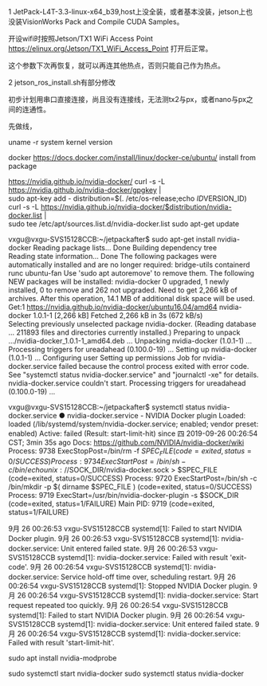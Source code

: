 1 JetPack-L4T-3.3-linux-x64_b39,host上没全装，或者基本没装，jetson上也没装VisionWorks Pack and Compile CUDA Samples。

开设wifi时按照Jetson/TX1 WiFi Access Point https://elinux.org/Jetson/TX1_WiFi_Access_Point 打开后正常。

这个参数下次再恢复，就可以再连其他热点，否则只能自己作为热点。

2 jetson_ros_install.sh有部分修改

初步计划用串口直接连接，尚且没有连接线，无法测tx2与px，或者nano与px之间的连通性。

先做线，


uname -r system kernel version

docker 
https://docs.docker.com/install/linux/docker-ce/ubuntu/   install from package 


https://nvidia.github.io/nvidia-docker/
curl -s -L https://nvidia.github.io/nvidia-docker/gpgkey | \
  sudo apt-key add -
distribution=$(. /etc/os-release;echo $ID$VERSION_ID)
curl -s -L https://nvidia.github.io/nvidia-docker/$distribution/nvidia-docker.list | \
  sudo tee /etc/apt/sources.list.d/nvidia-docker.list
sudo apt-get update


vxgu@vxgu-SVS15128CCB:~/jetpackafter$ sudo apt-get install nvidia-docker
Reading package lists... Done
Building dependency tree       
Reading state information... Done
The following packages were automatically installed and are no longer required:
  bridge-utils containerd runc ubuntu-fan
Use 'sudo apt autoremove' to remove them.
The following NEW packages will be installed:
  nvidia-docker
0 upgraded, 1 newly installed, 0 to remove and 262 not upgraded.
Need to get 2,266 kB of archives.
After this operation, 14.1 MB of additional disk space will be used.
Get:1 https://nvidia.github.io/nvidia-docker/ubuntu16.04/amd64  nvidia-docker 1.0.1-1 [2,266 kB]
Fetched 2,266 kB in 3s (672 kB/s)        
Selecting previously unselected package nvidia-docker.
(Reading database ... 211893 files and directories currently installed.)
Preparing to unpack .../nvidia-docker_1.0.1-1_amd64.deb ...
Unpacking nvidia-docker (1.0.1-1) ...
Processing triggers for ureadahead (0.100.0-19) ...
Setting up nvidia-docker (1.0.1-1) ...
Configuring user
Setting up permissions
Job for nvidia-docker.service failed because the control process exited with error code. See "systemctl status nvidia-docker.service" and "journalctl -xe" for details.
nvidia-docker.service couldn't start.
Processing triggers for ureadahead (0.100.0-19) ...





vxgu@vxgu-SVS15128CCB:~/jetpackafter$ systemctl status nvidia-docker.service
● nvidia-docker.service - NVIDIA Docker plugin
   Loaded: loaded (/lib/systemd/system/nvidia-docker.service; enabled; vendor preset: enabled)
   Active: failed (Result: start-limit-hit) since 四 2019-09-26 00:26:54 CST; 3min 35s ago
     Docs: https://github.com/NVIDIA/nvidia-docker/wiki
  Process: 9738 ExecStopPost=/bin/rm -f $SPEC_FILE (code=exited, status=0/SUCCESS)
  Process: 9734 ExecStartPost=/bin/sh -c /bin/echo unix://$SOCK_DIR/nvidia-docker.sock > $SPEC_FILE (code=exited, status=0/SUCCESS)
  Process: 9720 ExecStartPost=/bin/sh -c /bin/mkdir -p $( dirname $SPEC_FILE ) (code=exited, status=0/SUCCESS)
  Process: 9719 ExecStart=/usr/bin/nvidia-docker-plugin -s $SOCK_DIR (code=exited, status=1/FAILURE)
 Main PID: 9719 (code=exited, status=1/FAILURE)

9月 26 00:26:53 vxgu-SVS15128CCB systemd[1]: Failed to start NVIDIA Docker plugin.
9月 26 00:26:53 vxgu-SVS15128CCB systemd[1]: nvidia-docker.service: Unit entered failed state.
9月 26 00:26:53 vxgu-SVS15128CCB systemd[1]: nvidia-docker.service: Failed with result 'exit-code'.
9月 26 00:26:54 vxgu-SVS15128CCB systemd[1]: nvidia-docker.service: Service hold-off time over, scheduling restart.
9月 26 00:26:54 vxgu-SVS15128CCB systemd[1]: Stopped NVIDIA Docker plugin.
9月 26 00:26:54 vxgu-SVS15128CCB systemd[1]: nvidia-docker.service: Start request repeated too quickly.
9月 26 00:26:54 vxgu-SVS15128CCB systemd[1]: Failed to start NVIDIA Docker plugin.
9月 26 00:26:54 vxgu-SVS15128CCB systemd[1]: nvidia-docker.service: Unit entered failed state.
9月 26 00:26:54 vxgu-SVS15128CCB systemd[1]: nvidia-docker.service: Failed with result 'start-limit-hit'.

sudo apt install nvidia-modprobe

sudo systemctl start nvidia-docker
sudo systemctl status nvidia-docker




